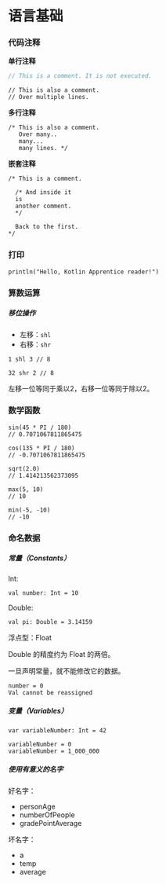 # 语言基础

### 代码注释

**单行注释**

```Kotlin
// This is a comment. It is not executed.
```

```
// This is also a comment.
// Over multiple lines.
```

**多行注释**

```
/* This is also a comment.
   Over many..
   many...
   many lines. */
```

**嵌套注释**

```
/* This is a comment.

  /* And inside it
  is
  another comment.
  */

  Back to the first.
*/
```

### 打印

```
println("Hello, Kotlin Apprentice reader!")
```

### 算数运算

##### 移位操作

* 左移：`shl`
* 右移：`shr`

```
1 shl 3 // 8

32 shr 2 // 8
```

左移一位等同于乘以2，右移一位等同于除以2。

### 数学函数

```
sin(45 * PI / 180)
// 0.7071067811865475

cos(135 * PI / 180)
// -0.7071067811865475
```

```
sqrt(2.0)
// 1.414213562373095
```

```
max(5, 10)
// 10

min(-5, -10)
// -10
```

### 命名数据

##### 常量（Constants）

Int:

```
val number: Int = 10
```

Double:

```
val pi: Double = 3.14159
```

浮点型：Float

Double 的精度约为 Float 的两倍。

一旦声明常量，就不能修改它的数据。

```
number = 0
Val cannot be reassigned
```

##### 变量（Variables）

```
var variableNumber: Int = 42
```

```
variableNumber = 0
variableNumber = 1_000_000
```

##### 使用有意义的名字

好名字：

* personAge
* numberOfPeople
* gradePointAverage

坏名字：

* a
* temp
* average




